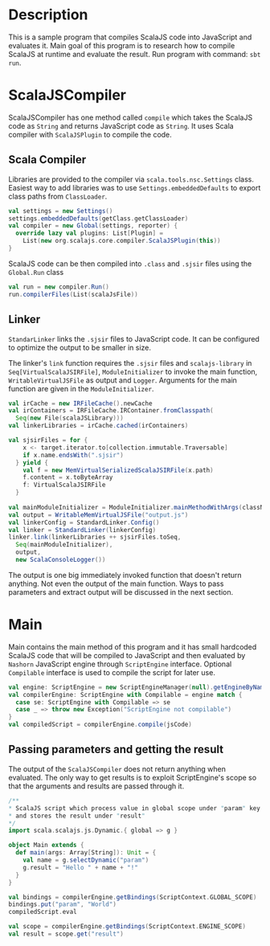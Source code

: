 # Description
This is a sample program that compiles ScalaJS code into JavaScript and evaluates it. Main goal of this program is to
research how to compile ScalaJS at runtime and evaluate the result. Run program with command: `sbt run`.

# ScalaJSCompiler
ScalaJSCompiler has one method called `compile` which takes the ScalaJS code as `String` and returns JavaScript code as
`String`. It uses Scala compiler with `ScalaJSPlugin` to compile the code.

## Scala Compiler
Libraries are provided to the compiler via `scala.tools.nsc.Settings` class. Easiest way to add libraries was to use
`Settings.embeddedDefaults` to export class paths from `ClassLoader`.
```Scala
val settings = new Settings()
settings.embeddedDefaults(getClass.getClassLoader)
val compiler = new Global(settings, reporter) {
  override lazy val plugins: List[Plugin] =
    List(new org.scalajs.core.compiler.ScalaJSPlugin(this))
}
```
ScalaJS code can be then compiled into `.class` and `.sjsir` files using the `Global.Run` class
```Scala
val run = new compiler.Run()
run.compilerFiles(List(scalaJsFile))
```
## Linker
`StandarLinker` links the `.sjsir` files to JavaScript code. It can be configured to optimize the output to be smaller
in size.

The linker's `link` function requires the `.sjsir` files and `scalajs-library` in `Seq[VirtualScalaJSIRFile]`,
`ModuleInitializer` to invoke the main function, `WritableVirtualJSFile` as output and `Logger`. Arguments for the main
function are given in the `ModuleInitializer`.
```Scala
val irCache = new IRFileCache().newCache
val irContainers = IRFileCache.IRContainer.fromClasspath(
  Seq(new File(scalaJSLibrary)))
val linkerLibraries = irCache.cached(irContainers)

val sjsirFiles = for {
    x <- target.iterator.to[collection.immutable.Traversable]
    if x.name.endsWith(".sjsir")
  } yield {
    val f = new MemVirtualSerializedScalaJSIRFile(x.path)
    f.content = x.toByteArray
    f: VirtualScalaJSIRFile
  }
  
val mainModuleInitializer = ModuleInitializer.mainMethodWithArgs(className, mainMethod, args)
val output = WritableMemVirtualJSFile("output.js")
val linkerConfig = StandardLinker.Config()
val linker = StandardLinker(linkerConfig)
linker.link(linkerLibraries ++ sjsirFiles.toSeq,
  Seq(mainModuleInitializer),
  output,
  new ScalaConsoleLogger())
```
The output is one big immediately invoked function that doesn't return anything. Not even the output of the main
function. Ways to pass parameters and extract output will be discussed in the next section.

# Main
Main contains the main method of this program and it has small hardcoded ScalaJS code that will be compiled to
JavaScript and then evaluated by `Nashorn` JavaScript engine through `ScriptEngine` interface. Optional `Compilable`
interface is used to compile the script for later use.
```scala
val engine: ScriptEngine = new ScriptEngineManager(null).getEngineByName("nashorn")
val compilerEngine: ScriptEngine with Compilable = engine match {
  case se: ScriptEngine with Compilable => se
  case _ => throw new Exception("ScriptEngine not compilable")
}
val compiledScript = compilerEngine.compile(jsCode)
```

## Passing parameters and getting the result
The output of the `ScalaJSCompiler` does not return anything when evaluated. The only way to get results is to
exploit ScriptEngine's scope so that the arguments and results are passed through it.

```Scala
/**
* ScalaJS script which process value in global scope under "param" key
* and stores the result under "result"
*/
import scala.scalajs.js.Dynamic.{ global => g }

object Main extends {
  def main(args: Array[String]): Unit = {
    val name = g.selectDynamic("param")
    g.result = "Hello " + name + "!"
  }
}
```

```Scala
val bindings = compilerEngine.getBindings(ScriptContext.GLOBAL_SCOPE)
bindings.put("param", "World")
compiledScript.eval

val scope = compilerEngine.getBindings(ScriptContext.ENGINE_SCOPE)
val result = scope.get("result")
```
